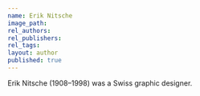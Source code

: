 ```yaml
---
name: Erik Nitsche
image_path:
rel_authors:
rel_publishers:
rel_tags:
layout: author
published: true
---
```


Erik Nitsche (1908–1998) was a Swiss graphic designer.
